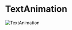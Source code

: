 # TextAnimation
![TextAnimation](https://user-images.githubusercontent.com/66858640/154493471-94f0a68c-bc26-4e4f-b06d-36f2f5f71d4f.gif)

